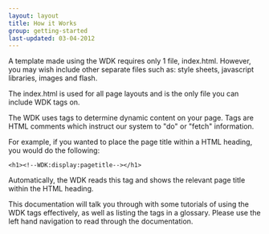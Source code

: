 ```yaml
---
layout: layout
title: How it Works
group: getting-started
last-updated: 03-04-2012
---
```



A template made using the WDK requires only 1 file, index.html. However, you may wish include other separate files such as: style sheets, javascript libraries, images and flash.

The index.html is used for all page layouts and is the only file you can include WDK tags on.

The WDK uses tags to determine dynamic content on your page. Tags are HTML comments which instruct our system to "do" or "fetch" information.

For example, if you wanted to place the page title within a HTML heading, you would do the following:

`<h1><!--WDK:display:pagetitle--></h1>`

Automatically, the WDK reads this tag and shows the relevant page title within the HTML heading.

This documentation will talk you through with some tutorials of using the WDK tags effectively, as well as listing the tags in a glossary. Please use the left hand navigation to read through the documentation.
